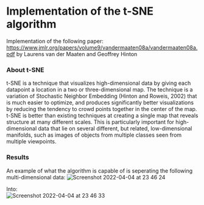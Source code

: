 # Implementation of the t-SNE algorithm
Implementation of the following paper: https://www.jmlr.org/papers/volume9/vandermaaten08a/vandermaaten08a.pdf by Laurens van der Maaten and Geoffrey Hinton

### About t-SNE
t-SNE is a technique that visualizes high-dimensional data by giving each datapoint a location in a two or three-dimensional map. The technique is a variation of Stochastic Neighbor Embedding (Hinton and Roweis, 2002) that is much easier to optimize, and produces significantly better visualizations by reducing the tendency to crowd points together in the center of the map. t-SNE is better than existing techniques at creating a single map that reveals structure at many different scales. This is particularly important for high-dimensional data that lie on several different, but related, low-dimensional manifolds, such as images of objects from multiple classes seen from multiple viewpoints.


### Results
An example of what the algorithm is capable of is seperating the following multi-dimensional data:
![Screenshot 2022-04-04 at 23 46 24](https://user-images.githubusercontent.com/15799390/161637758-d987ecd2-c296-4918-a95e-b2b5d4de847a.png)

Into:<br/>
![Screenshot 2022-04-04 at 23 46 33](https://user-images.githubusercontent.com/15799390/161637738-9e15463a-8a71-40c3-8fe3-d4d0c4e8bd7e.png)

